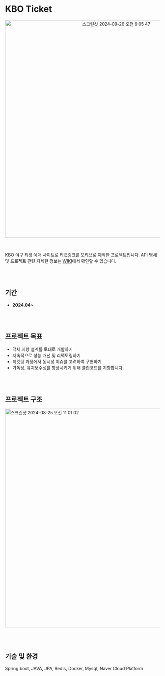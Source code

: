 # KBO Ticket
<p align="center">
  <img width="708" alt="스크린샷 2024-09-26 오전 9 05 47" src="https://github.com/user-attachments/assets/04a953d7-dc30-4cfd-9db3-2c2cebaaaa03">
</p>

<br>

KBO 야구 티켓 예매 사이트로 티켓링크를 모티브로 제작한 프로젝트입니다. 
API 명세 및 프로젝트 관련 자세한 정보는 [WIKI](https://github.com/f-lab-edu/kboticket/wiki)에서 확인할 수 있습니다.






<br><br>

## 기간
- **2024.04~** 






<br><br>

## 프로젝트 목표
- 객체 지향 설계를 토대로 개발하기
- 지속적으로 성능 개선 및 리팩토링하기
- 티켓팅 과정에서 동시성 이슈를 고려하여 구현하기
- 가독성, 유지보수성를 향상시키기 위해 클린코드를 지향합니다.





<br><br>

## 프로젝트 구조
<img width="711" alt="스크린샷 2024-08-25 오전 11 01 02" src="https://github.com/user-attachments/assets/be596d28-66f1-427d-9684-7cc848a48455">






<br><br>

## 기술 및 환경
Spring boot, JAVA, JPA, Redis, Docker, Mysql, Naver Cloud Platform




















